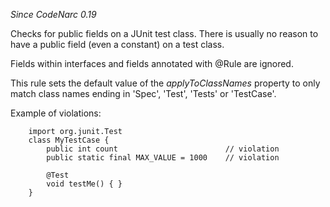
*Since CodeNarc 0.19*

Checks for public fields on a JUnit test class.  There is usually no reason to have a public
field (even a constant) on a test class.

Fields within interfaces and fields annotated with @Rule are ignored.

This rule sets the default value of the *applyToClassNames* property to only match class names
ending in 'Spec', 'Test', 'Tests' or 'TestCase'.

Example of violations:

```
    import org.junit.Test
    class MyTestCase {
        public int count                        // violation
        public static final MAX_VALUE = 1000    // violation

        @Test
        void testMe() { }
    }
```
